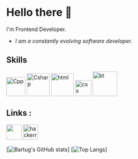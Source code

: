 # Hello there 👋

I'm Frontend Developer.

* *I am a constantly evolving software developer.*

## Skills
<img src="https://raw.githubusercontent.com/Benio101/cpp-logo/master/cpp_logo.png" alt="Cpp" width="50"/>                                                                       <img src="https://www.freeiconspng.com/uploads/c-logo-icon-18.png" alt="Csharp" width="60"/>                                                                                     <img src="https://upload.wikimedia.org/wikipedia/commons/thumb/6/61/HTML5_logo_and_wordmark.svg/1024px-HTML5_logo_and_wordmark.svg.png" alt="html" width="60"/>                 <img src="https://upload.wikimedia.org/wikipedia/commons/thumb/d/d5/CSS3_logo_and_wordmark.svg/1200px-CSS3_logo_and_wordmark.svg.png" alt="css" width="42"/>                     <img src="https://camo.githubusercontent.com/bec2c92468d081617cb3145a8f3d8103e268bca400f6169c3a68dc66e05c971e/68747470733a2f2f76352e676574626f6f7473747261702e636f6d2f646f63732f352e302f6173736574732f6272616e642f626f6f7473747261702d6c6f676f2d736861646f772e706e67" alt="bt" width="65"/>


## Links :
  
[<img src='https://cdn.freelogovectors.net/wp-content/uploads/2020/01/linkedin-logo.png' height='40'>](https://www.linkedin.com/in/omerkorr/)
[<img src='https://1.bp.blogspot.com/-ULT9oDhqr24/XJYCrttOEpI/AAAAAAAAJYE/inXHXlzblBI3SbcGpiUj4TMNj-E8uPlaQCK4BGAYYCw/s1600/logo%2Bhackerrank%2Bicon.png' alt='hackerrank' height='40'>](https://www.hackerrank.com/omerkorr)

[![Bartug's GitHub stats](https://github-readme-stats.vercel.app/api?username=omerKor&theme=default)]
[![Top Langs](https://github-readme-stats.vercel.app/api/top-langs/?username=omerKor&layout=compact)]
